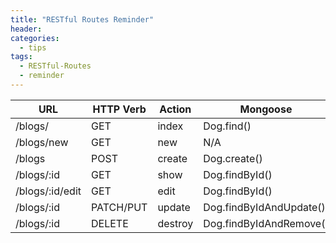 ```yaml
---
title: "RESTful Routes Reminder"
header:
categories:
  - tips
tags:
  - RESTful-Routes  
  - reminder
---
```


| **URL** | **HTTP Verb** |  **Action**|**Mongoose**|
|------------|-------------|------------|-----------|
| /blogs/         | GET       | index  | Dog.find() |
| /blogs/new         | GET       | new   | N/A |
| /blogs          | POST      | create   | Dog.create() |
| /blogs/:id      | GET       | show     | Dog.findById() |
| /blogs/:id/edit | GET       | edit     | Dog.findById() |
| /blogs/:id      | PATCH/PUT | update   | Dog.findByIdAndUpdate() |
| /blogs/:id      | DELETE    | destroy  | Dog.findByIdAndRemove() |